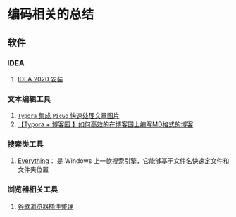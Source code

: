 # 编码相关的总结





## 软件

### IDEA

1. [IDEA 2020 安装](https://github.com/HomanLiang/programming-summary/blob/main/software/idea_install.md)



### 文本编辑工具

1. [`Typora` 集成 `PicGo` 快速处理文章图片](https://github.com/HomanLiang/programming-summary/blob/main/software/typora_picgo.md)
2. [【Typora + 博客园 】如何高效的在博客园上编写MD格式的博客](https://www.cnblogs.com/antaia11/p/14091010.html)



### 搜索类工具

1. [Everything](https://github.com/HomanLiang/programming-summary/blob/main/software/everything.md)： 是 Windows 上一款搜索引擎，它能够基于文件名快速定文件和文件夹位置



### 浏览器相关工具

1. [谷歌浏览器插件整理](https://github.com/HomanLiang/programming-summary/blob/main/software/chrome_plugin.md)













